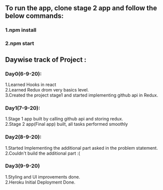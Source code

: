 ## To run the app, clone stage 2 app and follow the below commands:
### 1.npm install<br>
### 2.npm start
## Daywise track of Project :
### Day0(6-9-20):
1.Learned Hooks in react<br>
2.Learned Redux drom very basics level.<br>
3.Created the project stage1 and started implementing github api in Redux.
### Day1(7-9-20):
1.Stage 1 app built by calling github api and storing redux.<br>
2.Stage 2 app(Final app) built, all tasks performed smoothly
### Day2(8-9-20):
1.Started Implementing the additional part asked in the problem statement.<br>
2.Couldn't build the additional part :(
### Day3(9-9-20)
1.Styling and UI improvements done.<br>
2.Heroku Initial Deployment Done.